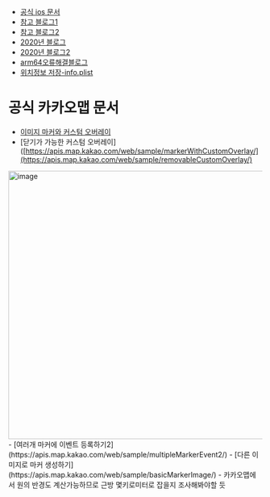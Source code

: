 - [공식 ios 문서](https://apis.map.kakao.com/ios/guide/#step1)
- [참고 블로그1](https://aircook.tistory.com/entry/Kakao-Maps-API-with-Swift)
- [참고 블로그2](https://roniruny.tistory.com/171)
- [2020년 블로그](https://aircook.tistory.com/entry/Kakao-Maps-API-with-Swift)
- [2020년 블로그2](https://swimme.tistory.com/1)
- [arm64오류해결블로그](https://velog.io/@yi-sang/Kakao-%EC%A7%80%EB%8F%84-IOS-API-%EA%B0%80%EC%9D%B4%EB%93%9C)
- [위치정보 저장-info.plist](https://velog.io/@yoogail/%EC%9C%84%EC%B9%98-%EA%B6%8C%ED%95%9C-%EC%84%A4%EC%A0%95-info.Plist)

# 공식 카카오맵 문서
- [이미지 마커와 커스텀 오버레이](https://apis.map.kakao.com/web/sample/markerWithCustomOverlay/)
- [닫기가 가능한 커스텀 오버레이]([https://apis.map.kakao.com/web/sample/markerWithCustomOverlay/](https://apis.map.kakao.com/web/sample/removableCustomOverlay/)
<img width="532" alt="image" src="https://user-images.githubusercontent.com/62399318/230302472-df432f93-8507-48a1-a66a-51fed548abc1.png">
- [여러개 마커에 이벤트 등록하기2](https://apis.map.kakao.com/web/sample/multipleMarkerEvent2/)
- [다른 이미지로 마커 생성하기](https://apis.map.kakao.com/web/sample/basicMarkerImage/)
- 카카오맵에서 원의 반경도 계산가능하므로 근방 몇키로미터로 잡을지 조사해봐야할 듯

